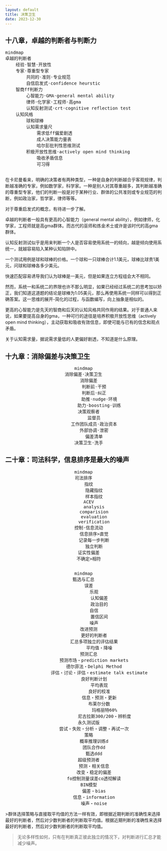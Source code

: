 ```yaml
---
layout: default
title: 决策卫生
date: 2023-12-30
---
```




## 十八章，卓越的判断者与判断力

<pre class="mermaid">
mindmap
卓越的判断者
    经验·智慧·开放性
    专家·尊重型专家
        共同的·准则·专业规范
        自信启发式·confidence heurstic
    智商ff判断力
        心智能力·GMA·general mental ability
        律师·化学家·工程师·高gma
        认知反射测试·crt·cognitive reflection test
    认知风格
        球和球棒
        认知需求量尺
            需求低ff偏爱剧透
            成人决策能力量表
            哈尔彭批判性思维测试
        积极开放性思维·actively open mind thinking
            吸收矛盾信息
            可习得
            
</pre>

在卡尼曼看来，明确的决策者有两种类型，一种是自身的判断越合乎客观规律，判断越准确的专家，例如数学家，科学家。一种是别人对其尊重越多，其判断越准确的尊重型专家，他们的判断一般是对于某种行业、群体的公共准则或专业规范的判断，例如政治家，哲学家，律师等等。

对于尊重启发式的概念，有待进一步了解。

卓越的判断者一般具有更高的心智能力（general mental ability），例如律师，化学家，工程师就是高gma群体。而古代的巫师和炼金术士或许是该时代的高gma群体。

认知反射测试似乎是用来判断一个人是否容易使用系统一的倾向，越是倾向使用系统一，就越容易陷入某种认知陷阱中。

一个测试用例是球和球棒的价格。一个球和一只球棒合计1.1美元，球棒比球贵1美元，问球和球棒各多少美元。

快速匹配容易诱导我们认为球棒是一美元，但是如果连立方程组会大不相同。

然而，系统一和系统二的界限也许不那么明显，如果已经经过系统二的思考加以矫正，我们知道这道题的结论是球棒为1.05美元，那么再使用系统一同样可以得到正确答案。这一思维的展开-简化的过程，与函数编写，向上抽象是相似的。

更高的心智能力是先天的智商和后天的认知风格共同作用的结果。对于普通人来说，如果要提高自身的gma，一种可行的途径是培养积极开放性思维（actively open mind thinking），主动获取和吸收有效信息，即使可能与已有的信念和观点矛盾。

关于认知需求量，据说需求量低的人更偏好剧透，不知道是什么原理。


## 十九章：消除偏差与决策卫生

<center>
<pre class="mermaid">
mindmap
消除偏差·决策卫生
    消除偏差
        判断前·干预
        判断后·纠正
            助推·nudge·环境
            助力·boosting·训练
    决策观察者
        监督员
        工作团队成员·政治资本
        外部协调·泄密
        偏差清单
    决策卫生·洗手
</pre>
</center>

## 二十章：司法科学，信息排序是最大的噪声

<center>
<pre class="mermaid">
mindmap
司法排序
    指纹
        隐藏指纹
        样本指纹
    ACEV
        analysis
        comparision
        evaluation
        verification
    控制·信息流动
        信息排序>直觉
        记录每一步判断
		独立判断
    证实性偏差
    不确定>相符
    
</pre>
</center>

<center>
<pre class="mermaid">
mindmap
甄选与汇总
	误差
		乐观
			认知偏差
			政治目的
		自信
			置信区间
		噪声
	改进预测
		更好的判断者
		汇总多项独立的评估结果
			平均值・降噪
	预测汇总
		预测市场・prediction markets
		德尔菲法・Delphi Method
			评估・讨论・评估・estimate talk estimate
		良好判断计划
			平均表现
			良好的校准
			信息・预测・更新
			布莱尔分数
				玛格丽特60%
				尼古拉斯300/200・辨析度
	永久测试版
		尝试・失败・分析・调整・再试一次
	策略
		概率推理训练d
		团队合作dd
		甄选ddd
	超级预测者
		预测・相关信息
		改变・稳定的偏差
		fo控制测量误差co透彻解读
	BIN模型
		偏差・bias
		信息・information
		噪声・noise
</pre>
</center>
>群体选择策略与直接取平均值的方法一样有效，即根据近期判断的准确性来选择最好的判断者，然后对少数判断者的判断取平均值。根据近期判断的准确性来选择最好的判断者，然后对少数判断者的判断取平均值。


>无论多样性如何，只有在判断真正彼此独立的情况下，对判断进行汇总才能减少噪声。


<script type="module">
	import mermaid from 'https://cdn.jsdelivr.net/npm/mermaid@10/dist/mermaid.esm.min.mjs';
	mermaid.initialize({ startOnLoad: true });
</script>
<link rel="stylesheet" href="https://cdn.jsdelivr.net/npm/katex@0.15.6/dist/katex.min.css" integrity="sha384-ZPe7yZ91iWxYumsBEOn7ieg8q/o+qh/hQpSaPow8T6BwALcXSCS6C6fSRPIAnTQs" crossorigin="anonymous">
<script defer src="https://cdn.jsdelivr.net/npm/katex@0.15.6/dist/katex.min.js" integrity="sha384-ljao5I1l+8KYFXG7LNEA7DyaFvuvSCmedUf6Y6JI7LJqiu8q5dEivP2nDdFH31V4" crossorigin="anonymous"></script>
<script defer src="https://cdn.jsdelivr.net/npm/katex@0.15.6/dist/contrib/auto-render.min.js" integrity="sha384-+XBljXPPiv+OzfbB3cVmLHf4hdUFHlWNZN5spNQ7rmHTXpd7WvJum6fIACpNNfIR" crossorigin="anonymous"
    onload="renderMathInElement(document.body);"></script>
